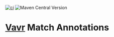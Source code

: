 [![ci](https://github.com/vavr-io/vavr-match/actions/workflows/build.yml/badge.svg)](https://github.com/vavr-io/vavr-match/actions/workflows/build.yml)
![Maven Central Version](https://img.shields.io/maven-central/v/io.vavr/vavr-match?versionPrefix=0)

# [Vavr](http://vavr.io/) Match Annotations

